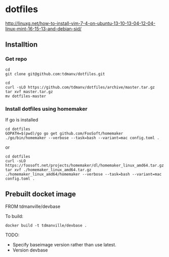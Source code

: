 dotfiles
========

http://linuxg.net/how-to-install-vim-7-4-on-ubuntu-13-10-13-04-12-04-linux-mint-16-15-13-and-debian-sid/

## Installtion
### Get repo
```
cd
git clone git@github.com:tdmanv/dotfiles.git
```
```
cd
curl -sLO https://github.com/tdmanv/dotfiles/archive/master.tar.gz
tar xvf master.tar.gz
mv dotfiles-master
```
### Install dotfiles using homemaker
If go is installed
```
cd dotfiles
GOPATH=$(pwd)/go go get github.com/FooSoft/homemaker
./go/bin/homemaker --verbose --task=bash --variant=mac config.toml .
```
or
```
cd dotfiles
curl -sLO https://foosoft.net/projects/homemaker/dl/homemaker_linux_amd64.tar.gz
tar xvf ./homemaker_linux_amd64.tar.gz
./homemaker_linux_amd64/homemaker --verbose --task=bash --variant=mac config.toml .

```

## Prebuilt docket image

FROM tdmanville/devbase

To build:
```
docker build -t tdmanville/devbase .
```
TODO:
 - Specify baseimage version rather than use latest.
 - Version devbase

